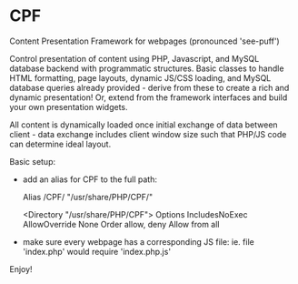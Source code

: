 CPF
===

Content Presentation Framework for webpages (pronounced 'see-puff')

Control presentation of content using PHP, Javascript, and MySQL database backend
with programmatic structures.  Basic classes to handle HTML formatting, page layouts,
dynamic JS/CSS loading, and MySQL database queries already provided - derive from 
these to create a rich and dynamic presentation!  Or, extend from the framework
interfaces and build your own presentation widgets.

All content is dynamically loaded once initial exchange of data between client - data
exchange includes client window size such that PHP/JS code can determine ideal layout.

Basic setup:
 * add an alias for CPF to the full path:

    Alias /CPF/ "/usr/share/PHP/CPF/"

    <Directory "/usr/share/PHP/CPF">
      Options IncludesNoExec
      AllowOverride None
      Order allow, deny
      Allow from all
    </Directory>

 * make sure every webpage has a corresponding JS file:
    ie. file 'index.php' would require 'index.php.js'

Enjoy! 

